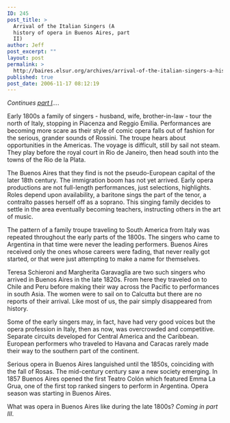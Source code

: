```yaml
---
ID: 245
post_title: >
  Arrival of the Italian Singers (A
  history of opera in Buenos Aires, part
  II)
author: Jeff
post_excerpt: ""
layout: post
permalink: >
  http://baires.elsur.org/archives/arrival-of-the-italian-singers-a-history-of-opera-in-buenos-aires-part-ii/
published: true
post_date: 2006-11-17 08:12:19
---
```

<em>Continues <a href="http://baires.elsur.org/archives/the-closing-of-teatro-colon-a-history-of-opera-in-buenos-aires-part-1/">part I</a>....</em>

Early 1800s a family of singers - husband, wife, brother-in-law - tour the north of Italy,  stopping in Piacenza and Reggio Emilia. Performances are becoming more scare as their style of comic opera falls out of fashion for the serious, grander sounds of Rossini.  The troupe hears about opportunities in the Americas. The voyage is difficult, still by sail not steam. They  play before the royal court in Rio de Janeiro, then head south into the towns of the Rio de la Plata. 

The Buenos Aires that they find is not the pseudo-European capital of the later 18th century. The immigration boom has not yet arrived.  Early opera productions are not full-length performances, just selections, highlights. Roles depend upon availability, a baritone sings the part of the tenor, a contralto passes herself off as a soprano. This singing family decides to settle in the area eventually becoming teachers, instructing others in the art of music. 


The pattern of a family troupe traveling to South America from Italy was repeated throughout the early parts of the 1800s. The singers who came to Argentina in that time were never the leading performers. Buenos Aires received only the ones whose careers were fading, that never really got started, or that were just attempting to make a name for themselves. 

Teresa Schieroni and Margherita Garavaglia are two such singers who arrived in Buenos Aires in the late 1820s. From here they traveled on to Chile and Peru before making their way across the Pacific to performances in south Asia. The women were to sail on to Calcutta but there are no reports of their arrival. Like most of us, the pair simply disappeared from history. 

Some of the early singers may, in fact, have had very good voices but the opera profession in Italy, then as now, was overcrowded and competitive.  Separate circuits developed for Central America and the Caribbean. European performers who traveled to Havana and Caracas rarely made their way to the southern part of the continent.   
 
Serious opera in Buenos Aires languished until the 1850s, coinciding with the fall of Rosas. The mid-century century saw a new society emerging. In 1857 Buenos Aires opened the first Teatro Colón which featured Emma La Grua, one of the first top ranked singers to perform in Argentina. Opera season was starting in Buenos Aires. 

What was opera in Buenos Aires like during the late 1800s? <em>Coming in part III</em>.
